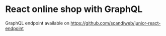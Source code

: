 # React online shop with GraphQL

GraphQL endpoint available on https://github.com/scandiweb/junior-react-endpoint

